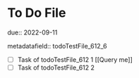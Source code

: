 # To Do File

due:: 2022-09-11

metadatafield:: todoTestFile_612\_6

- [ ] Task of todoTestFile_612 1 [[Query me]]
- [ ] Task of todoTestFile_612 2

